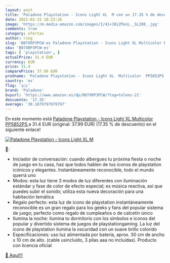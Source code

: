 ```yaml
---
layout: post
title: 'Paladone Playstation - Icons Light XL  M con un 17.35 % de descuento'
date: 2021-02-15 18:23:26
image: 'https://m.media-amazon.com/images/I/41+J0iZPenL._SL200_.jpg'
comments: true
category: ofertas
author: ring
slug: 'B07XRP3PCW-es Paladone Playstation - Icons Light XL Multicolor PP5852PS'
sku: 'B07XRP3PCW-es'
tags: [ 'playstation', ]
actualPrice: 31.4 EUR
currency: EUR
price: 31.4
comparePrice: 37.99 EUR
prodname: 'Paladone Playstation - Icons Light XL  Multicolor  PP5852PS '
country: 'es'
flag: '🇪🇸'
brand: 'Paladone'
buyurl: 'https://www.amazon.es/dp/B07XRP3PCW/?tag=tolees-21'
descuento: '17.35'
average: '30.1879797979797'
---
```


En este momento está [Paladone Playstation - Icons Light XL  Multicolor  PP5852PS ](https://www.amazon.es/dp/B07XRP3PCW/?tag=tolees-21) a 31.4 EUR (original: 37.99 EUR) (17.35 %  de descuento) en el siguiente enlace!

[![Paladone Playstation - Icons Light XL  M](https://m.media-amazon.com/images/I/41+J0iZPenL._SL200_.jpg)](https://www.amazon.es/dp/B07XRP3PCW/?tag=tolees-21)

🔎:

- Iniciador de conversación: cuando albergues tu próxima fiesta o noche de juego en tu casa, haz que todos hablen de tus iconos de playstation icónicos y elegantes. Instantáneamente reconocible, todo el mundo querrá uno
- Modos: esta luz tiene 3 modos de luz diferentes con iluminación estándar y fase de color de efecto especial; es música reactiva, así que puedes subir el sonido; utiliza esta nueva decoración para una habitación temática
- Regalo perfecto: esta luz de icono de playstation instantáneamente reconocible es un gran regalo para los geeks y fans del popular sistema de juego; perfecto como regalo de cumpleaños o de calcetín único
- Ilumina la noche: ilumina tu dormitorio con los símbolos e iconos del popular y divertido sistema de juegos de playstationgaming. La luz del icono de playstation ilumina la oscuridad con un suave brillo colorido
- Especificaciones: uso luz alimentada por batería, aprox. 30 cm de ancho x 10 cm de alto. (cable usincluido, 3 pilas aaa no incluidas). Producto con licencia oficial

[🛒 Aquí!!!](https://www.amazon.es/dp/B07XRP3PCW/?tag=tolees-21)
